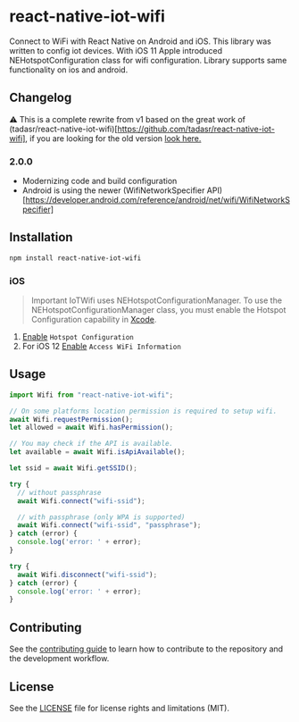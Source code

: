 # react-native-iot-wifi

Connect to WiFi with React Native on Android and iOS.
This library was written to config iot devices. With iOS 11 Apple introduced NEHotspotConfiguration class for wifi configuration. Library supports same functionality on ios and android.

## Changelog

⚠️ This is a complete rewrite from v1 based on the great work of (tadasr/react-native-iot-wifi)[https://github.com/tadasr/react-native-iot-wifi], if you are looking for the old version [look here.](https://github.com/doegel/react-native-iot-wifi/tree/v1)

### 2.0.0
* Modernizing code and build configuration
* Android is using the newer (WifiNetworkSpecifier API)[https://developer.android.com/reference/android/net/wifi/WifiNetworkSpecifier]

## Installation

```sh
npm install react-native-iot-wifi
```

### iOS
> Important
> IoTWifi uses NEHotspotConfigurationManager. To use the NEHotspotConfigurationManager class, you must enable the Hotspot Configuration capability in [Xcode](http://help.apple.com/xcode/mac/current/#/dev88ff319e7).

1. [Enable](http://help.apple.com/xcode/mac/current/#/dev88ff319e7) `Hotspot Configuration`
2. For iOS 12 [Enable](http://help.apple.com/xcode/mac/current/#/dev88ff319e7) `Access WiFi Information`

## Usage

```js
import Wifi from "react-native-iot-wifi";

// On some platforms location permission is required to setup wifi.
await Wifi.requestPermission();
let allowed = await Wifi.hasPermission();

// You may check if the API is available.
let available = await Wifi.isApiAvailable();

let ssid = await Wifi.getSSID();

try {
  // without passphrase
  await Wifi.connect("wifi-ssid");

  // with passphrase (only WPA is supported)
  await Wifi.connect("wifi-ssid", "passphrase");
} catch (error) {
  console.log('error: ' + error);
}

try {
  await Wifi.disconnect("wifi-ssid");
} catch (error) {
  console.log('error: ' + error);
}
```

## Contributing

See the [contributing guide](CONTRIBUTING.md) to learn how to contribute to the repository and the development workflow.

## License

See the [LICENSE](LICENSE) file for license rights and limitations (MIT).
